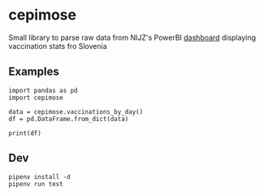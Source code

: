 # cepimose

Small library to parse raw data from NIJZ's PowerBI [dashboard](https://app.powerbi.com/view?r=eyJrIjoiZTg2ODI4MGYtMTMyMi00YmUyLWExOWEtZTlmYzIxMTI2MDlmIiwidCI6ImFkMjQ1ZGFlLTQ0YTAtNGQ5NC04OTY3LTVjNjk5MGFmYTQ2MyIsImMiOjl9&pageName=ReportSectionf7478503942700dada61) displaying vaccination stats fro Slovenia

## Examples

```
import pandas as pd
import cepimose

data = cepimose.vaccinations_by_day()
df = pd.DataFrame.from_dict(data)

print(df)
```

## Dev

```
pipenv install -d
pipenv run test
```